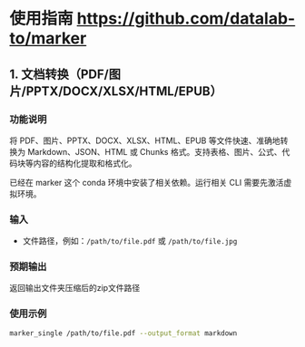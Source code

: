 # 使用指南 https://github.com/datalab-to/marker

## 1. 文档转换（PDF/图片/PPTX/DOCX/XLSX/HTML/EPUB）

### 功能说明
将 PDF、图片、PPTX、DOCX、XLSX、HTML、EPUB 等文件快速、准确地转换为 Markdown、JSON、HTML 或 Chunks 格式。支持表格、图片、公式、代码块等内容的结构化提取和格式化。

已经在 marker 这个 conda 环境中安装了相关依赖。运行相关 CLI 需要先激活虚拟环境。
### 输入
- 文件路径，例如：`/path/to/file.pdf` 或 `/path/to/file.jpg`

### 预期输出
返回输出文件夹压缩后的zip文件路径

### 使用示例
```bash
marker_single /path/to/file.pdf --output_format markdown
```

